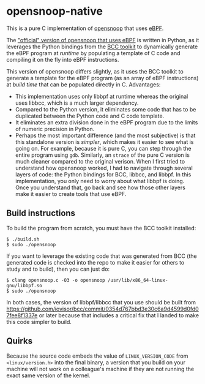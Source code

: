 # opensnoop-native

This is a pure C implementation of [opensnoop](
http://www.brendangregg.com/blog/2014-07-25/opensnoop-for-linux.html)
that uses [eBPF](https://lwn.net/Articles/740157/).

The ["official" version of opensnoop that uses eBPF](
https://github.com/iovisor/bcc/blob/master/tools/opensnoop.py) is written
in Python, as it leverages the Python bindings from the
[BCC toolkit](https://github.com/iovisor/bcc) to dynamically generate
the eBPF program at *runtime* by populating a template of C code
and compiling it on the fly into eBPF instructions.

This version of opensnoop differs slightly, as it uses the BCC
toolkit to generate a template for the eBPF program (as an array of eBPF
instructions) at *build time* that can be populated directly in C.
Advantages:

* This implementation uses only libbpf at runtime whereas the original
  uses libbcc, which is a much larger dependency.
* Compared to the Python version, it eliminates some code that has
  to be duplicated between the Python code and C code template.
* It eliminates an extra division done in the eBPF program due to the
  limits of numeric precision in Python.
* Perhaps the most important difference (and the most subjective) is
  that this standalone version is *simpler*, which makes it easier to
  see what is going on. For example, because it is pure C, you can step
  through the entire program using `gdb`. Similarly, an `strace` of
  the pure C version is much cleaner compared to the original verison.
  When I first tried to understand how opensnoop worked, I had
  to navigate through several layers of code: the Python bindings for BCC,
  libbcc, and libbpf. In this implementation, you only need to worry
  about what libbpf is doing. Once you understand that, go back and see
  how those other layers make it easier to create tools that use eBPF.

## Build instructions

To build the program from scratch, you must have the BCC toolkit
installed:

```
$ ./build.sh
$ sudo ./opensnoop
```

If you want to leverage the existing code that was generated from
BCC (the generated code is checked into the repo to make it easier
for others to study and to build), then you can just do:

```
$ clang opensnoop.c -O3 -o opensnoop /usr/lib/x86_64-linux-gnu/libbpf.so
$ sudo ./opensnoop
```

In both cases, the version of libbpf/libbcc that you use should be
built from https://github.com/iovisor/bcc/commit/0354d767bbd3e30c6a9d4599d0fd07fee8f1337e
or later because that includes a critical fix that I landed to make
this code simpler to build.

## Quirks

Because the source code embeds the value of `LINUX_VERSION_CODE` from
`<linux/version.h>` into the final binary, a version that you build on
your machine will not work on a colleague's machine if they are not running
the exact same version of the kernel.
